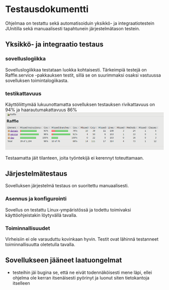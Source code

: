 # Testausdokumentti

Ohjelmaa on testattu sekä automatisoiduin yksikkö- ja integraatiotestein JUnitilla sekä manuaalisesti tapahtunein järjestelmätason testein.

## Yksikkö- ja integraatio testaus

### sovelluslogiikka
Sovelluslogiikkaa testataan luokka kohtaisesti. Tärkeimpiä testejä on Raffle.service -pakkauksen testit, sillä se on suurimmaksi osaksi vastuussa sovelluksen toimintalogiikasta.

### testikattavuus
Käyttöliittymää lukuunottamatta sovelluksen testauksen rivikattavuus on 94% ja haarautumakattavuus 86%
![](https://raw.githubusercontent.com/millakortelainen/ot-harjoitustyo/master/harjoitustyo/dokumentaatio/pics/testikattavuus.png)

Testaamatta jäit tilanteen, joita työntekijä ei kerennyt toteuttamaan.

## Järjestelmätestaus
Sovelluksen järjestelmä testaus on suoritettu manuaalisesti.

### Asennus ja konfigurointi
Sovellus on testattu Linux-ympäristössä ja todettu toimivaksi käyttöohjeistakin löytyvällä tavalla.

### Toiminnallisuudet
Virheisiin ei ole varauduttu kovinkaan hyvin. Testit ovat lähinnä testanneet toiminnallisuutta oletetulla tavalla.

## Sovellukseen jääneet laatuongelmat
* testeihin jäi bugina se, että ne eivät todennäköisesti mene läpi, ellei ohjelma ole kerran itsenäisesti pyörinyt ja luonut siten tietokantoja itselleen
